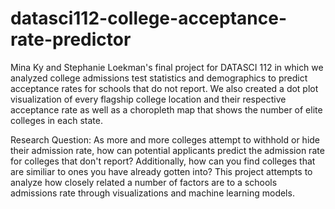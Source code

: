 # datasci112-college-acceptance-rate-predictor
Mina Ky and Stephanie Loekman's final project for DATASCI 112 in which we analyzed college admissions test statistics and demographics to predict acceptance rates for schools that do not report.
We also created a dot plot visualization of every flagship college location and their respective acceptance rate as well as a choropleth map that shows the number of elite colleges in each state.

Research Question: As more and more colleges attempt to withhold or hide their admission rate, how can potential applicants predict the admission rate for colleges that don't report? Additionally, how can you find colleges that are similiar to ones you have already gotten into? This project attempts to analyze how closely related a number of factors are to a schools admissions rate through visualizations and machine learning models.
